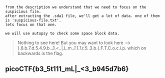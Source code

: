 ```
from the description we understand that we need to focus on the suspicious file.
after extracting the .sda1 file, we'll get a lot of data. one of them is 'suspicious-file.txt'.
lets focus on that one.

we will use autopsy to check some space block data.
```

> Nothing to see here! But you may want to look here -->
> }.6.b.7.d.5.4.9.b._.3.<._.|.L.m._.1.1.1.t.5._.3.b.{.F.T.C.o.c.i.p.
which on backwards is the flag.
## picoCTF{b3_5t111_mL|_<3_b945d7b6}
